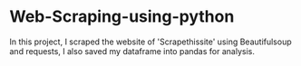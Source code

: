 # Web-Scraping-using-python
In this project, I scraped the website of 'Scrapethissite' using Beautifulsoup and requests, I also saved my dataframe into pandas for analysis.
